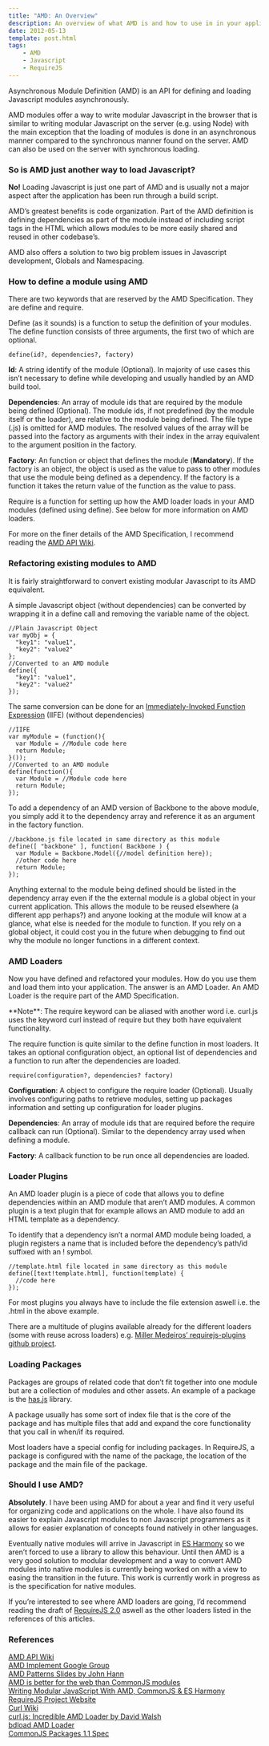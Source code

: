 ```yaml
---
title: "AMD: An Overview"
description: An overview of what AMD is and how to use in in your applications
date: 2012-05-13
template: post.html
tags:
    - AMD
    - Javascript
    - RequireJS
---
```

Asynchronous Module Definition (AMD) is an API for defining and loading Javascript modules asynchronously.

AMD modules offer a way to write modular Javascript in the browser that is similar to writing modular Javascript on the server (e.g. using Node) with the main exception that the loading of modules is done in an asynchronous manner compared to the synchronous manner found on the server. AMD can also be used on the server with synchronous loading.

### So is AMD just another way to load Javascript?

**No!** Loading Javascript is just one part of AMD and is usually not a major aspect after the application has been run through a build script.

AMD’s greatest benefits is code organization. Part of the AMD definition is defining dependencies as part of the module instead of including script tags in the HTML which allows modules to be more easily shared and reused in other codebase’s.

AMD also offers a solution to two big problem issues in Javascript development, Globals and Namespacing.

### How to define a module using AMD

There are two keywords that are reserved by the AMD Specification. They are define and require.

Define (as it sounds) is a function to setup the definition of your modules. The define function consists of three arguments, the first two of which are optional.

    define(id?, dependencies?, factory)

**Id**: A string identify of the module (Optional). In majority of use cases this isn’t necessary to define while developing and usually handled by an AMD build tool.

**Dependencies**: An array of module ids that are required by the module being defined (Optional). The module ids, if not predefined (by the module itself or the loader), are relative to the module being defined. The file type (.js) is omitted for AMD modules. The resolved values of the array will be passed into the factory as arguments with their index in the array equivalent to the argument position in the factory.

**Factory**: An function or object that defines the module (**Mandatory**). If the factory is an object, the object is used as the value to pass to other modules that use the module being defined as a dependency. If the factory is a function it takes the return value of the function as the value to pass.

Require is a function for setting up how the AMD loader loads in your AMD modules (defined using define). See below for more information on AMD loaders.

For more on the finer details of the AMD Specification, I recommend reading the [AMD API Wiki](https://github.com/amdjs/amdjs-api/wiki/AMD).

### Refactoring existing modules to AMD

It is fairly straightforward to convert existing modular Javascript to its AMD equivalent.

A simple Javascript object (without dependencies) can be converted by wrapping it in a define call and removing the variable name of the object.

    //Plain Javascript Object
    var myObj = {
      "key1": "value1",
      "key2": "value2"
    };
    //Converted to an AMD module
    define({
      "key1": "value1",
      "key2": "value2"
    });

The same conversion can be done for an [Immediately-Invoked Function Expression](http://benalman.com/news/2010/11/immediately-invoked-function-expression/) (IIFE) (without dependencies)

    //IIFE
    var myModule = (function(){
      var Module = //Module code here
      return Module;
    }());
    //Converted to an AMD module
    define(function(){
      var Module = //Module code here
      return Module;
    });

To add a dependency of an AMD version of Backbone to the above module, you simply add it to the dependency array and reference it as an argument in the factory function.

    //backbone.js file located in same directory as this module
    define([ "backbone" ], function( Backbone ) {
      var Module = Backbone.Model({//model definition here});
      //other code here
      return Module;
    });

Anything external to the module being defined should be listed in the dependency array even if the the external module is a global object in your current application. This allows the module to be reused elsewhere (a different app perhaps?) and anyone looking at the module will know at a glance, what else is needed for the module to function. If you rely on a global object, it could cost you in the future when debugging to find out why the module no longer functions in a different context.

### AMD Loaders

Now you have defined and refactored your modules. How do you use them and load them into your application. The answer is an AMD Loader. An AMD Loader is the require part of the AMD Specification. 

<div class="alert alert-info">**Note**: The require keyword can be aliased with another word i.e. curl.js uses the keyword curl instead of require but they both have equivalent functionality.</div>

The require function is quite similar to the define function in most loaders. It takes an optional configuration object, an optional list of dependencies and a function to run after the dependencies are loaded.

    require(configuration?, dependencies? factory)

**Configuration**: A object to configure the require loader (Optional). Usually involves configuring paths to retrieve modules, setting up packages information and setting up configuration for loader plugins.

**Dependencies**: An array of module ids that are required before the require callback can run (Optional). Similar to the dependency array used when defining a module.

**Factory**: A callback function to be run once all dependencies are loaded.

### Loader Plugins

An AMD loader plugin is a piece of code that allows you to define dependencies within an AMD module that aren’t AMD modules. A common plugin is a text plugin that for example allows an AMD module to add an HTML template as a dependency.

To identify that a dependency isn’t a normal AMD module being loaded, a plugin registers a name that is included before the dependency’s path/id suffixed with an ! symbol.

    //template.html file located in same directory as this module
    define([text!template.html], function(template) {
      //code here
    });

For most plugins you always have to include the file extension aswell i.e. the .html in the above example.

There are a multitude of plugins available already for the different loaders (some with reuse across loaders) e.g. [Miller Medeiros’ requirejs-plugins github project](https://github.com/millermedeiros/requirejs-plugins).

### Loading Packages

Packages are groups of related code that don’t fit together into one module but are a collection of modules and other assets. An example of a package is the [has.js](https://github.com/phiggins42/has.js/) library.

A package usually has some sort of index file that is the core of the package and has multiple files that add and expand the core functionality that you call in when/if its required.

Most loaders have a special config for including packages. In RequireJS, a package is configured with the name of the package, the location of the package and the main file of the package.

### Should I use AMD?

**Absolutely**. I have been using AMD for about a year and find it very useful for organizing code and applications on the whole. I have also found its easier to explain Javascript modules to non Javascript programmers as it allows for easier explanation of concepts found natively in other languages.

Eventually native modules will arrive in Javascript in [ES Harmony](http://wiki.ecmascript.org/doku.php?id=harmony:modules) so we aren’t forced to use a library to allow this behaviour. Until then AMD is a very good solution to modular development and a way to convert AMD modules into native modules is currently being worked on with a view to easing the transition in the future. This work is currently work in progress as is the specification for native modules.

If you’re interested to see where AMD loaders are going, I’d recommend reading the draft of [RequireJS 2.0](https://github.com/jrburke/requirejs/wiki/Requirejs-2.0-draft) aswell as the other loaders listed in the references of this articles.

### References

[AMD API Wiki](https://github.com/amdjs/amdjs-api/wiki/AMD)  
[AMD Implement Google Group](https://groups.google.com/group/amd-implement)  
[AMD Patterns Slides by John Hann](http://unscriptable.com/code/AMD-module-patterns/)  
[AMD is better for the web than CommonJS modules](http://blog.millermedeiros.com/amd-is-better-for-the-web-than-commonjs-modules/)  
[Writing Modular JavaScript With AMD, CommonJS & ES Harmony](http://addyosmani.com/writing-modular-js/)  
[RequireJS Project Website](http://requirejs.org/)  
[Curl Wiki](https://github.com/cujojs/curl/wiki)  
[curl.js: Incredible AMD Loader by David Walsh](http://davidwalsh.name/curljs)  
[bdload AMD Loader](http://bdframework.org/bdLoad/)  
[CommonJS Packages 1.1 Spec](http://wiki.commonjs.org/wiki/Packages/1.1)  
